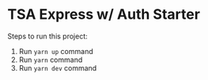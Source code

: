 # TSA Express w/ Auth Starter

Steps to run this project:

1. Run `yarn up` command
1. Run `yarn` command
1. Run `yarn dev` command
